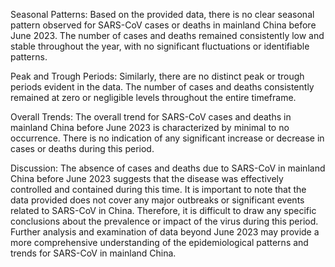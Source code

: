 Seasonal Patterns: Based on the provided data, there is no clear seasonal pattern observed for SARS-CoV cases or deaths in mainland China before June 2023. The number of cases and deaths remained consistently low and stable throughout the year, with no significant fluctuations or identifiable patterns.

Peak and Trough Periods: Similarly, there are no distinct peak or trough periods evident in the data. The number of cases and deaths consistently remained at zero or negligible levels throughout the entire timeframe.

Overall Trends: The overall trend for SARS-CoV cases and deaths in mainland China before June 2023 is characterized by minimal to no occurrence. There is no indication of any significant increase or decrease in cases or deaths during this period.

Discussion: The absence of cases and deaths due to SARS-CoV in mainland China before June 2023 suggests that the disease was effectively controlled and contained during this time. It is important to note that the data provided does not cover any major outbreaks or significant events related to SARS-CoV in China. Therefore, it is difficult to draw any specific conclusions about the prevalence or impact of the virus during this period. Further analysis and examination of data beyond June 2023 may provide a more comprehensive understanding of the epidemiological patterns and trends for SARS-CoV in mainland China.